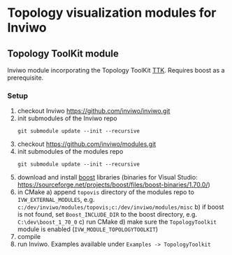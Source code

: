 # Topology visualization modules for Inviwo

## Topology ToolKit module
Inviwo module incorporating the Topology ToolKit [TTK](https://topology-tool-kit.github.io/).
Requires boost as a prerequisite.

### Setup
1. checkout Inviwo https://github.com/inviwo/inviwo.git
2. init submodules of the Inviwo repo
    ```
    git submodule update --init --recursive
    ```
3. checkout https://github.com/inviwo/modules.git
4. init submodules of the modules repo
    ```
    git submodule update --init --recursive
    ```
5. download and install [boost](https://www.boost.org/users/download/) libraries (binaries for Visual Studio: https://sourceforge.net/projects/boost/files/boost-binaries/1.70.0/)
6. in CMake
    a) append `topovis` directory of the modules repo to `IVW_EXTERNAL_MODULES`, e.g. `c:/dev/inviwo/modules/topovis;c:/dev/inviwo/modules/misc`
    b) if boost is not found, set `Boost_INCLUDE_DIR` to the boost directory, e.g. `C:\dev\boost_1_70_0` 
    c) run CMake
    d) make sure the `TopologyToolkit` module is enabled (`IVW_MODULE_TOPOLOGYTOOLKIT`)
7. compile
8. run Inviwo. Examples available under `Examples -> TopologyToolkit`
